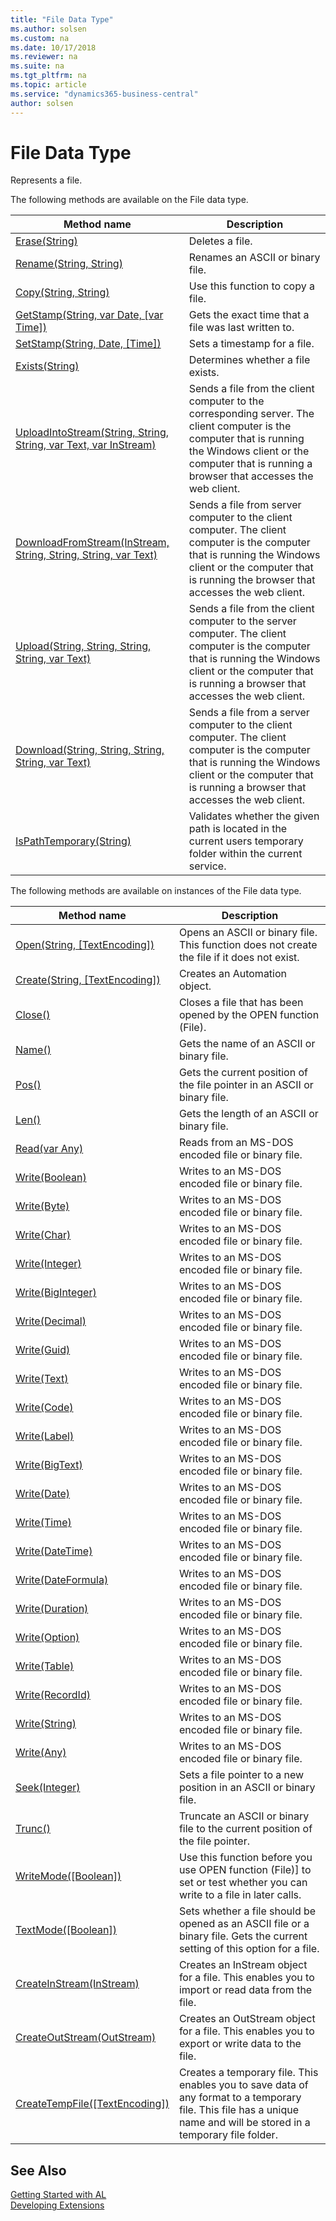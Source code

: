 ```yaml
---
title: "File Data Type"
ms.author: solsen
ms.custom: na
ms.date: 10/17/2018
ms.reviewer: na
ms.suite: na
ms.tgt_pltfrm: na
ms.topic: article
ms.service: "dynamics365-business-central"
author: solsen
---
```

[//]: # (START>DO_NOT_EDIT)
[//]: # (IMPORTANT:Do not edit any of the content between here and the END>DO_NOT_EDIT.)
[//]: # (Any modifications should be made in the .xml files in the ModernDev repo.)
# File Data Type
Represents a file.

The following methods are available on the File data type.


|Method name|Description|
|-----------|-----------|
|[Erase(String)](file-erase-method.md)|Deletes a file.|
|[Rename(String, String)](file-rename-method.md)|Renames an ASCII or binary file.|
|[Copy(String, String)](file-copy-method.md)|Use this function to copy a file.|
|[GetStamp(String, var Date, [var Time])](file-getstamp-method.md)|Gets the exact time that a file was last written to.|
|[SetStamp(String, Date, [Time])](file-setstamp-method.md)|Sets a timestamp for a file.|
|[Exists(String)](file-exists-method.md)|Determines whether a file exists.|
|[UploadIntoStream(String, String, String, var Text, var InStream)](file-uploadintostream-method.md)|Sends a file from the client computer to the corresponding server. The client computer is the computer that is running the Windows client or the computer that is running a browser that accesses the web client.|
|[DownloadFromStream(InStream, String, String, String, var Text)](file-downloadfromstream-method.md)|Sends a file from server computer to the client computer. The client computer is the computer that is running the Windows client or the computer that is running the browser that accesses the web client.|
|[Upload(String, String, String, String, var Text)](file-upload-method.md)|Sends a file from the client computer to the server computer. The client computer is the computer that is running the Windows client or the computer that is running a browser that accesses the web client.|
|[Download(String, String, String, String, var Text)](file-download-method.md)|Sends a file from a server computer to the client computer. The client computer is the computer that is running the Windows client or the computer that is running a browser that accesses the web client.|
|[IsPathTemporary(String)](file-ispathtemporary-method.md)|Validates whether the given path is located in the current users temporary folder within the current service.|

The following methods are available on instances of the File data type.

|Method name|Description|
|-----------|-----------|
|[Open(String, [TextEncoding])](file-open-method.md)|Opens an ASCII or binary file. This function does not create the file if it does not exist.|
|[Create(String, [TextEncoding])](file-create-method.md)|Creates an Automation object.|
|[Close()](file-close-method.md)|Closes a file that has been opened by the OPEN function (File).|
|[Name()](file-name-method.md)|Gets the name of an ASCII or binary file.|
|[Pos()](file-pos-method.md)|Gets the current position of the file pointer in an ASCII or binary file.|
|[Len()](file-len-method.md)|Gets the length of an ASCII or binary file.|
|[Read(var Any)](file-read-method.md)|Reads from an MS-DOS encoded file or binary file.|
|[Write(Boolean)](file-write-boolean-method.md)|Writes to an MS-DOS encoded file or binary file.|
|[Write(Byte)](file-write-byte-method.md)|Writes to an MS-DOS encoded file or binary file.|
|[Write(Char)](file-write-char-method.md)|Writes to an MS-DOS encoded file or binary file.|
|[Write(Integer)](file-write-integer-method.md)|Writes to an MS-DOS encoded file or binary file.|
|[Write(BigInteger)](file-write-biginteger-method.md)|Writes to an MS-DOS encoded file or binary file.|
|[Write(Decimal)](file-write-decimal-method.md)|Writes to an MS-DOS encoded file or binary file.|
|[Write(Guid)](file-write-guid-method.md)|Writes to an MS-DOS encoded file or binary file.|
|[Write(Text)](file-write-text-method.md)|Writes to an MS-DOS encoded file or binary file.|
|[Write(Code)](file-write-code-method.md)|Writes to an MS-DOS encoded file or binary file.|
|[Write(Label)](file-write-label-method.md)|Writes to an MS-DOS encoded file or binary file.|
|[Write(BigText)](file-write-bigtext-method.md)|Writes to an MS-DOS encoded file or binary file.|
|[Write(Date)](file-write-date-method.md)|Writes to an MS-DOS encoded file or binary file.|
|[Write(Time)](file-write-time-method.md)|Writes to an MS-DOS encoded file or binary file.|
|[Write(DateTime)](file-write-datetime-method.md)|Writes to an MS-DOS encoded file or binary file.|
|[Write(DateFormula)](file-write-dateformula-method.md)|Writes to an MS-DOS encoded file or binary file.|
|[Write(Duration)](file-write-duration-method.md)|Writes to an MS-DOS encoded file or binary file.|
|[Write(Option)](file-write-option-method.md)|Writes to an MS-DOS encoded file or binary file.|
|[Write(Table)](file-write-table-method.md)|Writes to an MS-DOS encoded file or binary file.|
|[Write(RecordId)](file-write-recordid-method.md)|Writes to an MS-DOS encoded file or binary file.|
|[Write(String)](file-write-string-method.md)|Writes to an MS-DOS encoded file or binary file.|
|[Write(Any)](file-write-joker-method.md)|Writes to an MS-DOS encoded file or binary file.|
|[Seek(Integer)](file-seek-method.md)|Sets a file pointer to a new position in an ASCII or binary file.|
|[Trunc()](file-trunc-method.md)|Truncate an ASCII or binary file to the current position of the file pointer.|
|[WriteMode([Boolean])](file-writemode-method.md)|Use this function before you use OPEN function (File)] to set or test whether you can write to a file in later calls.|
|[TextMode([Boolean])](file-textmode-method.md)|Sets whether a file should be opened as an ASCII file or a binary file. Gets the current setting of this option for a file.|
|[CreateInStream(InStream)](file-createinstream-method.md)|Creates an InStream object for a file. This enables you to import or read data from the file.|
|[CreateOutStream(OutStream)](file-createoutstream-method.md)|Creates an OutStream object for a file. This enables you to export or write data to the file.|
|[CreateTempFile([TextEncoding])](file-createtempfile-method.md)|Creates a temporary file. This enables you to save data of any format to a temporary file. This file has a unique name and will be stored in a temporary file folder.|

[//]: # (IMPORTANT: END>DO_NOT_EDIT)
## See Also
[Getting Started with AL](../../devenv-get-started.md)  
[Developing Extensions](../../devenv-dev-overview.md)  